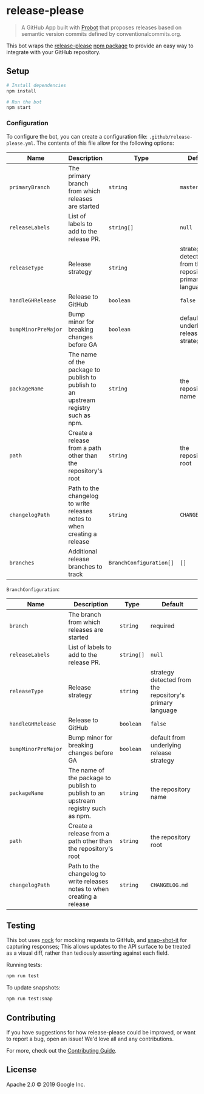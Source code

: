 # release-please

> A GitHub App built with [Probot](https://github.com/probot/probot) that proposes releases based on
> semantic version commits defined by conventionalcommits.org.

This bot wraps the [release-please][release-please] [npm package][npm-package]
to provide an easy way to integrate with your GitHub repository.

## Setup

```sh
# Install dependencies
npm install

# Run the bot
npm start
```

### Configuration

To configure the bot, you can create a configuration file:
`.github/release-please.yml`. The contents of this file allow for the following
options:

| Name                | Description                                        | Type       | Default                                                                               |
| ------------------- | -------------------------------------------------- | ---------- | ------------------------------------------------------------------------------------- |
| `primaryBranch`     | The primary branch from which releases are started | `string`   | `master`                                                                              |
| `releaseLabels`     | List of labels to add to the release PR.           | `string[]` | `null`                                                                                |
| `releaseType`       | Release strategy                                   | `string`   | strategy detected from the repository's primary language                              |
| `handleGHRelease`   | Release to GitHub                                  | `boolean`  | `false`                                                                               |
| `bumpMinorPreMajor` | Bump minor for breaking changes before GA          | `boolean`  | default from underlying release strategy                                              |
| `packageName`       | The name of the package to publish to publish to an upstream registry such as npm. | `string` | the repository name                                     |
| `path`              | Create a release from a path other than the repository's root | `string` | the repository root                                                          |
| `changelogPath`     | Path to the changelog to write releases notes to when creating a release | `string` | `CHANGELOG.md`                                                    |
| `branches`          | Additional release branches to track               | `BranchConfiguration[]` | `[]`                                                                     |

`BranchConfiguration`:

| Name                | Description                                        | Type       | Default                                                                               |
| ------------------- | -------------------------------------------------- | ---------- | ------------------------------------------------------------------------------------- |
| `branch`            | The branch from which releases are started         | `string`   | required                                                                              |
| `releaseLabels`     | List of labels to add to the release PR.           | `string[]` | `null`                                                                                |
| `releaseType`       | Release strategy                                   | `string`   | strategy detected from the repository's primary language                              |
| `handleGHRelease`   | Release to GitHub                                  | `boolean`  | `false`                                                                               |
| `bumpMinorPreMajor` | Bump minor for breaking changes before GA          | `boolean`  | default from underlying release strategy                                              |
| `packageName`       | The name of the package to publish to publish to an upstream registry such as npm. | `string` | the repository name                                     |
| `path`              | Create a release from a path other than the repository's root | `string` | the repository root                                                          |
| `changelogPath`     | Path to the changelog to write releases notes to when creating a release | `string` | `CHANGELOG.md`                                                    |


## Testing

This bot uses [nock](https://www.npmjs.com/package/nock) for mocking requests
to GitHub, and [snap-shot-it](https://www.npmjs.com/package/snap-shot-it) for
capturing responses; This allows updates to the API surface to be treated as a
visual diff, rather than tediously asserting against each field.

Running tests:

```sh
npm run test
```

To update snapshots:

```sh
npm run test:snap
```

## Contributing

If you have suggestions for how release-please could be improved, or want to
report a bug, open an issue! We'd love all and any contributions.

For more, check out the [Contributing Guide](../../CONTRIBUTING.md).

## License

Apache 2.0 © 2019 Google Inc.

[release-please]: https://github.com/googleapis/release-please
[npm-package]: https://www.npmjs.com/package/release-please
